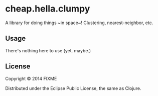 # cheap.hella.clumpy

A library for doing things ~in space~! Clustering, nearest-neighbor, etc. 

## Usage

There's nothing here to use (yet. maybe.)

## License

Copyright © 2014 FIXME

Distributed under the Eclipse Public License, the same as Clojure.
